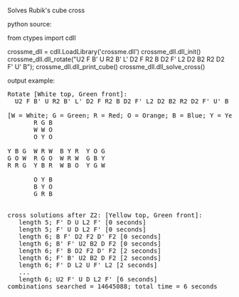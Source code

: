 Solves Rubik's cube cross 

python source:

from ctypes import cdll

crossme_dll = cdll.LoadLibrary('crossme.dll')
crossme_dll.dll_init()
crossme_dll.dll_rotate("U2 F B' U R2 B' L' D2 F R2 B D2 F' L2 D2 B2 R2 D2 F' U' B");
crossme_dll.dll_print_cube()
crossme_dll.dll_solve_cross()


output example:

<pre>
Rotate [White top, Green front]:
  U2 F B' U R2 B' L' D2 F R2 B D2 F' L2 D2 B2 R2 D2 F' U' B

[W = White; G = Green; R = Red; O = Orange; B = Blue; Y = Yellow]
       R G B
       W W O
       O Y O

Y B G  W R W  B Y R  Y O G
G O W  R G O  W R W  G B Y
R R G  Y B R  W B O  Y G W

       O Y B
       B Y O
       G R B


cross solutions after Z2: [Yellow top, Green front]:
   length 5; F' D U L2 F' [0 seconds]
   length 5; F' U D L2 F' [0 seconds]
   length 6; B F' D2 F2 D' F2 [0 seconds]
   length 6; B' F' U2 B2 D F2 [0 seconds]
   length 6; F' B D2 F2 D' F2 [2 seconds]
   length 6; F' B' U2 B2 D F2 [2 seconds]
   length 6; F' D L2 U F' L2 [2 seconds]
   ...
   length 6; U2 F' U D L2 F' [6 seconds]
combinations searched = 14645088; total time = 6 seconds
</pre>
